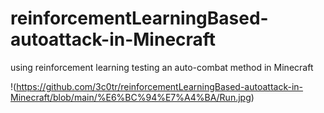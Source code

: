 # reinforcementLearningBased-autoattack-in-Minecraft
using reinforcement learning testing an auto-combat method in Minecraft  


!(https://github.com/3c0tr/reinforcementLearningBased-autoattack-in-Minecraft/blob/main/%E6%BC%94%E7%A4%BA/Run.jpg)
